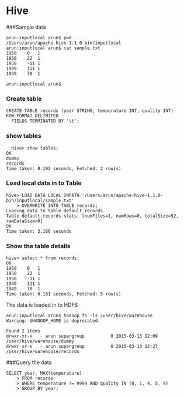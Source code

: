 # Hive

###Sample data

```
arun:inputlocal arun$ pwd
/Users/arun/apache-hive-1.1.0-bin/inputlocal
arun:inputlocal arun$ cat sample.txt 
1950	0	1
1950	22	1
1950	-11	1
1949	111	1
1949	78	1

arun:inputlocal arun$ 
```
### Create table
```
CREATE TABLE records (year STRING, temperature INT, quality INT)
ROW FORMAT DELIMITED
  FIELDS TERMINATED BY '\t';
```

### show tables
```
  hive> show tables;
OK
dummy
records
Time taken: 0.102 seconds, Fetched: 2 row(s)
```

### Load local data in to Table
```
hive> LOAD DATA LOCAL INPATH '/Users/arun/apache-hive-1.1.0-bin/inputlocal/sample.txt'
    > OVERWRITE INTO TABLE records;
Loading data to table default.records
Table default.records stats: [numFiles=1, numRows=0, totalSize=52, rawDataSize=0]
OK
Time taken: 3.166 seconds
```
### Show the table details

```
hive> select * from records;
OK
1950	0	1
1950	22	1
1950	-11	1
1949	111	1
1949	78	1
Time taken: 0.181 seconds, Fetched: 5 row(s)

```

The data is loaded in to HDFS
```
arun:inputlocal arun$ hadoop fs -ls /user/hive/warehouse
Warning: $HADOOP_HOME is deprecated.

Found 2 items
drwxr-xr-x   - arun supergroup          0 2015-03-13 12:09 /user/hive/warehouse/dummy
drwxr-xr-x   - arun supergroup          0 2015-03-13 12:27 /user/hive/warehouse/records

```

###Query the data

```
SELECT year, MAX(temperature)
    > FROM records
    > WHERE temperature != 9999 AND quality IN (0, 1, 4, 5, 9)
    > GROUP BY year;
```
